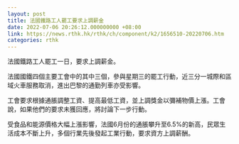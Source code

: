```yaml
---
layout: post
title: 法國鐵路工人罷工要求上調薪金
date: 2022-07-06 20:26:12.000000000 +08:00
link: https://news.rthk.hk/rthk/ch/component/k2/1656510-20220706.htm
categories: rthk
---
```


法國鐵路工人罷工一日，要求上調薪金。

法國國鐵四個主要工會中的其中三個，參與星期三的罷工行動，近三分一城際和區域火車服務取消，進出巴黎的通勤列車亦受影響。

工會要求根據通脹調整工資、提高最低工資，並上調獎金以彌補物價上漲。工會說，如果他們的要求未獲回應，將討論下一步行動。

受食品和能源價格大幅上漲影響，法國6月份的通脹攀升至6.5%的新高，民眾生活成本不斷上升，多個行業先後發起工業行動，要求資方上調薪酬。
